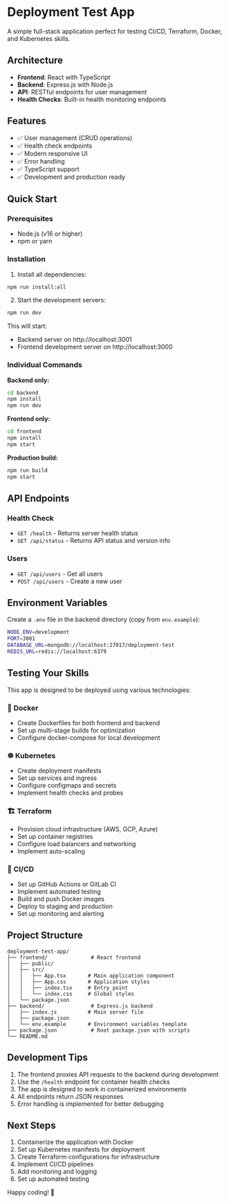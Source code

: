 # Deployment Test App

A simple full-stack application perfect for testing CI/CD, Terraform, Docker, and Kubernetes skills.

## Architecture

- **Frontend**: React with TypeScript
- **Backend**: Express.js with Node.js
- **API**: RESTful endpoints for user management
- **Health Checks**: Built-in health monitoring endpoints

## Features

- ✅ User management (CRUD operations)
- ✅ Health check endpoints
- ✅ Modern responsive UI
- ✅ Error handling
- ✅ TypeScript support
- ✅ Development and production ready

## Quick Start

### Prerequisites

- Node.js (v16 or higher)
- npm or yarn

### Installation

1. Install all dependencies:
```bash
npm run install:all
```

2. Start the development servers:
```bash
npm run dev
```

This will start:
- Backend server on http://localhost:3001
- Frontend development server on http://localhost:3000

### Individual Commands

**Backend only:**
```bash
cd backend
npm install
npm run dev
```

**Frontend only:**
```bash
cd frontend
npm install
npm start
```

**Production build:**
```bash
npm run build
npm start
```

## API Endpoints

### Health Check
- `GET /health` - Returns server health status
- `GET /api/status` - Returns API status and version info

### Users
- `GET /api/users` - Get all users
- `POST /api/users` - Create a new user

## Environment Variables

Create a `.env` file in the backend directory (copy from `env.example`):

```bash
NODE_ENV=development
PORT=3001
DATABASE_URL=mongodb://localhost:27017/deployment-test
REDIS_URL=redis://localhost:6379
```

## Testing Your Skills

This app is designed to be deployed using various technologies:

### 🐳 Docker
- Create Dockerfiles for both frontend and backend
- Set up multi-stage builds for optimization
- Configure docker-compose for local development

### ☸️ Kubernetes
- Create deployment manifests
- Set up services and ingress
- Configure configmaps and secrets
- Implement health checks and probes

### 🏗️ Terraform
- Provision cloud infrastructure (AWS, GCP, Azure)
- Set up container registries
- Configure load balancers and networking
- Implement auto-scaling

### 🔄 CI/CD
- Set up GitHub Actions or GitLab CI
- Implement automated testing
- Build and push Docker images
- Deploy to staging and production
- Set up monitoring and alerting

## Project Structure

```
deployment-test-app/
├── frontend/              # React frontend
│   ├── public/
│   ├── src/
│   │   ├── App.tsx       # Main application component
│   │   ├── App.css       # Application styles
│   │   ├── index.tsx     # Entry point
│   │   └── index.css     # Global styles
│   └── package.json
├── backend/               # Express.js backend
│   ├── index.js          # Main server file
│   ├── package.json
│   └── env.example       # Environment variables template
├── package.json           # Root package.json with scripts
└── README.md
```

## Development Tips

1. The frontend proxies API requests to the backend during development
2. Use the `/health` endpoint for container health checks
3. The app is designed to work in containerized environments
4. All endpoints return JSON responses
5. Error handling is implemented for better debugging

## Next Steps

1. Containerize the application with Docker
2. Set up Kubernetes manifests for deployment
3. Create Terraform configurations for infrastructure
4. Implement CI/CD pipelines
5. Add monitoring and logging
6. Set up automated testing

Happy coding! 🚀

